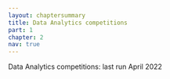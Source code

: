 ```yaml
---
layout: chaptersummary
title: Data Analytics competitions
part: 1
chapter: 2
nav: true
---
```


Data Analytics competitions: last run April 2022